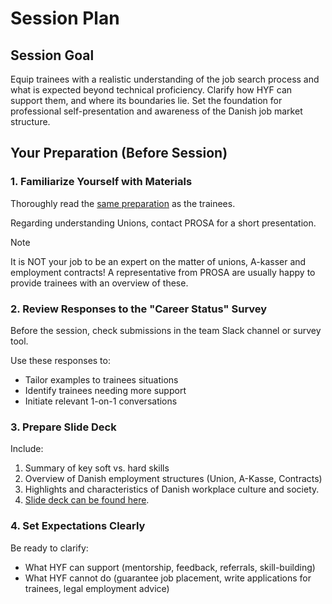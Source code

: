 # Session Plan

## Session Goal

Equip trainees with a realistic understanding of the job search process and what is expected beyond technical proficiency. Clarify how HYF can support them, and where its boundaries lie. Set the foundation for professional self-presentation and awareness of the Danish job market structure.

## Your Preparation (Before Session)

### 1. Familiarize Yourself with Materials

Thoroughly read the [same preparation](preparation.md) as the trainees.

Regarding understanding Unions, contact PROSA for a short presentation.

> [!NOTE]
> It is NOT your job to be an expert on the matter of unions, A-kasser and employment contracts! A representative from PROSA are usually happy to provide trainees with an overview of these.

### 2. Review Responses to the "Career Status" Survey

Before the session, check submissions in the team Slack channel or survey tool.

Use these responses to:

- Tailor examples to trainees situations
- Identify trainees needing more support
- Initiate relevant 1-on-1 conversations

### 3. Prepare Slide Deck

Include:

1. Summary of key soft vs. hard skills
1. Overview of Danish employment structures (Union, A-Kasse, Contracts)
1. Highlights and characteristics of Danish workplace culture and society.
1. [Slide deck can be found here](https://docs.google.com/presentation/d/1irh-zDTTg9e001eNx-JlLQ0DibWBDJRyBelmbfwFwgw/edit?usp=sharing).

### 4. Set Expectations Clearly

Be ready to clarify:

- What HYF can support (mentorship, feedback, referrals, skill-building)
- What HYF cannot do (guarantee job placement, write applications for trainees, legal employment advice)
